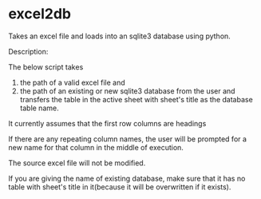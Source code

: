# excel2db
Takes an excel file and loads into an sqlite3 database using python.

Description:

The below script takes
1) the path of a valid excel file and
2) the path of an existing or new sqlite3 database
from the user and transfers the table in the active sheet
with sheet's title as the database table name.

It currently assumes that the first row columns are headings

If there are any repeating column names, the user will be prompted
for a new name for that column in the middle of execution.

The source excel file will not be modified.

If you are giving the name of existing database, make sure that it
has no table with sheet's title in it(because it will be overwritten
if it exists).